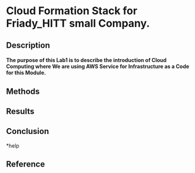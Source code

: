 # Cloud Formation Stack for Friady_HITT small Company.
## Description
#### The purpose of this Lab1 is to describe the introduction of Cloud Computing where We are using AWS Service for Infrastructure as a Code for this Module.

## Methods
## Results 
## Conclusion
*help
## Reference
